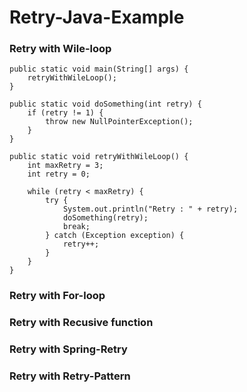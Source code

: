 # Retry-Java-Example

### Retry with Wile-loop

    public static void main(String[] args) {
        retryWithWileLoop();
    }
	
    public static void doSomething(int retry) {
        if (retry != 1) {
            throw new NullPointerException();
        }
    }
	
    public static void retryWithWileLoop() {
        int maxRetry = 3;
        int retry = 0;

        while (retry < maxRetry) {
            try {
                System.out.println("Retry : " + retry);
                doSomething(retry);
                break;
            } catch (Exception exception) {
                retry++;
            }
        }
    }

### Retry with For-loop

### Retry with Recusive function

### Retry with Spring-Retry

### Retry with Retry-Pattern
